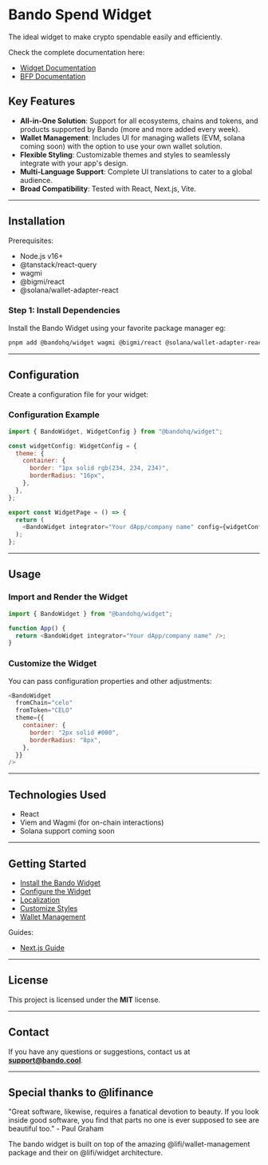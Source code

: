 # Bando Spend Widget

The ideal widget to make crypto spendable easily and efficiently.

Check the complete documentation here:

- [Widget Documentation](https://docs.bando.cool/widget/overview)
- [BFP Documentation](https://docs.bando.cool/)

## Key Features

- **All-in-One Solution**: Support for all ecosystems, chains and tokens, and products supported by Bando (more and more added every week).
- **Wallet Management**: Includes UI for managing wallets (EVM, solana coming soon) with the option to use your own wallet solution.
- **Flexible Styling**: Customizable themes and styles to seamlessly integrate with your app's design.
- **Multi-Language Support**: Complete UI translations to cater to a global audience.
- **Broad Compatibility**: Tested with React, Next.js, Vite.

---

## Installation

Prerequisites:

- Node.js v16+
- @tanstack/react-query
- wagmi
- @bigmi/react
- @solana/wallet-adapter-react

### Step 1: Install Dependencies

Install the Bando Widget using your favorite package manager eg:

```bash
pnpm add @bandohq/widget wagmi @bigmi/react @solana/wallet-adapter-react @tanstack/react-query
```
---

## Configuration

Create a configuration file for your widget:

### Configuration Example

```javascript
import { BandoWidget, WidgetConfig } from "@bandohq/widget";

const widgetConfig: WidgetConfig = {
  theme: {
    container: {
      border: "1px solid rgb(234, 234, 234)",
      borderRadius: "16px",
    },
  },
};

export const WidgetPage = () => {
  return (
    <BandoWidget integrator="Your dApp/company name" config={widgetConfig} />
  );
};
```

---

## Usage

### Import and Render the Widget

```javascript
import { BandoWidget } from "@bandohq/widget";

function App() {
  return <BandoWidget integrator="Your dApp/company name" />;
}
```

### Customize the Widget

You can pass configuration properties and other adjustments:

```javascript
<BandoWidget
  fromChain="celo"
  fromToken="CELO"
  theme={{
    container: {
      border: "2px solid #000",
      borderRadius: "8px",
    },
  }}
/>
```

---

## Technologies Used

- React
- Viem and Wagmi (for on-chain interactions)
- Solana support coming soon

---

## Getting Started

- [Install the Bando Widget](https://docs.bando.cool/widget/install)
- [Configure the Widget](https://docs.bando.cool/widget/configure)
- [Localization](https://docs.bando.cool/widget/localization)
- [Customize Styles](https://docs.bando.cool/widget/customization)
- [Wallet Management](https://docs.bando.cool/widget/wallet-management)

Guides:

- [Next.js Guide](https://docs.bando.cool/widget/framework-integration/next)

---

## License

This project is licensed under the **MIT** license.

---

## Contact

If you have any questions or suggestions, contact us at **support@bando.cool**.

---

## Special thanks to @lifinance
"Great software, likewise, requires a fanatical devotion to beauty. If you look inside good software, you find that parts no one is ever supposed to see are beautiful too." - Paul Graham

The bando widget is built on top of the amazing @lifi/wallet-management package and their on @lifi/widget architecture.
